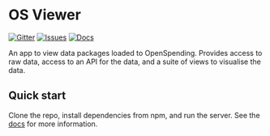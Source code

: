 # OS Viewer

[![Gitter](https://img.shields.io/gitter/room/openspending/chat.svg)](https://gitter.im/openspending/chat)
[![Issues](https://img.shields.io/badge/issue-tracker-orange.svg)](https://github.com/openspending/openspending/issues)
[![Docs](https://img.shields.io/badge/docs-latest-blue.svg)](http://docs.openspending.org/en/latest/developers/viewer/)

An app to view data packages loaded to OpenSpending. Provides access to raw data, access to an API for the data, and a suite of views to visualise the data.

## Quick start

Clone the repo, install dependencies from npm, and run the server. See the [docs](http://docs.openspending.org/en/latest/developers/viewer/) for more information.

